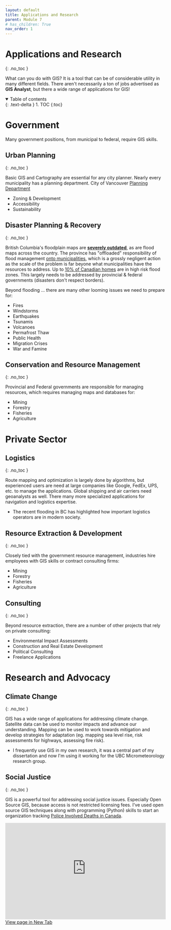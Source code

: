 ```yaml
---
layout: default
title: Applications and Research
parent: Module 7
# has_children: True
nav_order: 1
---
```


# Applications and Research
{: .no_toc }

What can you do with GIS?  It is a tool that can be of considerable utility in many different fields.  There aren't necessarily a ton of jobs advertised as **GIS Analyst**, but there a wide range of applications for GIS!

<details open markdown="block">
  <summary>
    Table of contents
  </summary>
  {: .text-delta }
1. TOC
{:toc}
</details>
 
# Government

Many government positions, from municipal to federal, require GIS skills.

## Urban Planning
{: .no_toc }

Basic GIS and Cartography are essential for any city planner.  Nearly every municipality has a planning department.   City of Vancouver [Planning Department](https://vancouver.ca/home-property-development/planning-zoning-development.aspx) 

- Zoning & Development
- Accessibility 
- Sustainability

## Disaster Planning & Recovery
{: .no_toc }

British Columbia's floodplain maps are [**severely outdated**](https://www2.gov.bc.ca/gov/content/environment/air-land-water/water/drought-flooding-dikes-dams/integrated-flood-hazard-management/flood-hazard-land-use-management/floodplain-mapping/floodplain-maps-by-region), as are flood maps across the country.  The province has "offloaded" responsibility of flood management [onto municipalities](https://youtu.be/o6ktS3Ex4TU), which is a grossly negligent action as the scale of the problem is far beyone what municipalities have the resources to address.  Up to [10% of Canadian homes](https://www.cbc.ca/news/canada/marketplace-home-insurance-1.6262386) are in high risk flood zones.  This largely needs to be addressed by provincial & federal governments (disasters don't respect borders).

Beyond flooding ... there are many other looming issues we need to prepare for:

- Fires
- Windstorms
- Earthquakes
- Tsunamis
- Volcanoes
- Permafrost Thaw
- Public Health
- Migration Crises
- War and Famine

## Conservation and Resource Management
{: .no_toc }

Provincial and Federal governments are responsible for managing resources, which requires managing maps and databases for:

- Mining
- Forestry
- Fisheries
- Agriculture

# Private Sector

## Logistics
{: .no_toc }

Route mapping and optimization is largely done by algorithms, but experienced users are need at large companies like Google, FedEx, UPS, etc. to manage the applications.  Global shipping and air carriers need geoanalysts as well.  There many more specialized applications for navigation and logistics expertise.

- The recent flooding in BC has highlighted how important logistics operators are in modern society.

## Resource Extraction & Development
{: .no_toc }

Closely tied with the government resource management, industries hire employees with GIS skills or contract consulting firms:

- Mining
- Forestry
- Fisheries
- Agriculture

## Consulting
{: .no_toc }

Beyond resource extraction, there are a number of other projects that rely on private consulting:

- Environmental Impact Assessments
- Construction and Real Estate Development
- Political Consulting
- Freelance Applications

# Research and Advocacy

## Climate Change
{: .no_toc }

GIS has a wide range of applications for addressing climate change.  Satellite data can be used to monitor impacts and advance our understanding.  Mapping can be used to work towards mitigation and develop strategies for adaptation (eg. mapping sea level rise, risk assessments for highways, assessing fire risk).

* I frequently use GIS in my own research, it was a central part of my dissertation and now I'm using it working for the UBC Micrometeorology research group.

## Social Justice
{: .no_toc }

GIS is a powerful tool for addressing social justice issues.  Especially Open Source GIS, because access is not restricted licensing fees.  I've used open source GIS techniques along with programming (Python) skills to start an organization tracking [Police Involved Deaths in Canada](https://police-involved-deaths-ca.github.io/Data/).


<div style="overflow: hidden;
  padding-top: 60%;
  position: relative">
  <iframe src="https://police-involved-deaths-ca.github.io/Data/" title="Processes" scrolling="yes" frameborder="0"
    style="border: 0;
   height: 100%;
   left: 0;
   position: absolute;
   top: 0;
   width: 100%;">
   <p>Your browser does not support iframes.</p>
 </iframe>
</div>
<a href="https://police-involved-deaths-ca.github.io/Data/" target="_blank">View page in New Tab</a>
